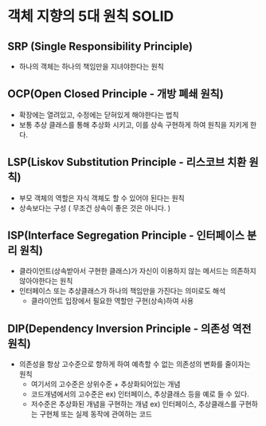 # 객체 지향의 5대 원칙 SOLID

## SRP (Single Responsibility Principle)

- 하나의 객체는 하나의 책임만을 지녀야한다는 원칙


## OCP(Open Closed Principle - 개방 폐쇄 원칙)

- 확장에는 열려있고, 수정에는 닫혀있게 해야한다는 법칙
- 보통 추상 클래스를 통해 추상화 시키고, 이를 상속 구현하게 하여 원칙을 지키게 한다.

## LSP(Liskov Substitution Principle - 리스코브 치환 원칙)

- 부모 객체의 역할은 자식 객체도 할 수 있어야 된다는 원칙
- 상속보다는 구성 ( 무조건 상속이 좋은 것은 아니다. )

## ISP(Interface Segregation Principle - 인터페이스 분리 원칙)
- 클라이언트(상속받아서 구현한 클래스)가 자신이 이용하지 않는 메서드는 의존하지 않아야한다는 원칙
- 인터페이스 또는 추상클래스가 하나의 책임만을 가진다는 의미로도 해석
  - 클라이언트 입장에서 필요한 역할만 구현(상속)하여 사용

## DIP(Dependency Inversion Principle - 의존성 역전 원칙)
- 의존성을 항상 고수준으로 향하게 하여 예측할 수 없는 의존성의 변화를 줄이자는 원칙
  - 여기서의 고수준은 상위수준 + 추상화되어있는 개념
  - 코드개념에서의 고수준은 ex) 인터페이스, 추상클래스 등을 예로 들 수 있다.
  - 저수준은 추상화된 개념을 구현하는 개념 ex) 인터페이스, 추상클래스를 구현하는 구현체 또는 실제 동작에 관여하는 코드


